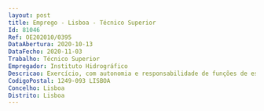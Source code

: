 ```yaml
--- 
layout: post
title: Emprego - Lisboa - Técnico Superior
Id: 81046
Ref: OE202010/0395
DataAbertura: 2020-10-13
DataFecho: 2020-11-03
Trabalho: Técnico Superior
Empregador: Instituto Hidrográfico
Descricao: Exercício, com autonomia e responsabilidade de funções de estudo, conceção e aplicação de métodos e processos inerentes à sua qualificação profissional, às quais corresponde o grau de complexidade 3, nomeadamente nos seguintes domínios de atividade  Desempenhar tarefas relacionadas com a produção de Cartografia Náutica (Preparar a informação cartográfica de base  Compilar dados para produção e atualização cartográfica  Processamento e edição de dados  Efetuar operações de atualização da base de dados de produção cartográfica  Carregamento de dados cartográficos  Controlo de Qualidade (CQ) de dados cartográficos  Produzir a cartografia náutica – Carta Náutica (CN) e Carta Eletrónica de Navegação (CEN) a partir da base de dados de produção cartográfica)  Colaborar na definição de procedimentos e na elaboração e atualização das normas técnicas  Apoiar a elaboração de estudos de investigação necessários para implementação de novas metodologias e ou utilização de novos sistemas de produção cartográfica  Apoiar a instrução na Escola de Hidrografia e Oceanografia.
CodigoPostal: 1249-093 LISBOA
Concelho: Lisboa
Distrito: Lisboa
--- 
```

